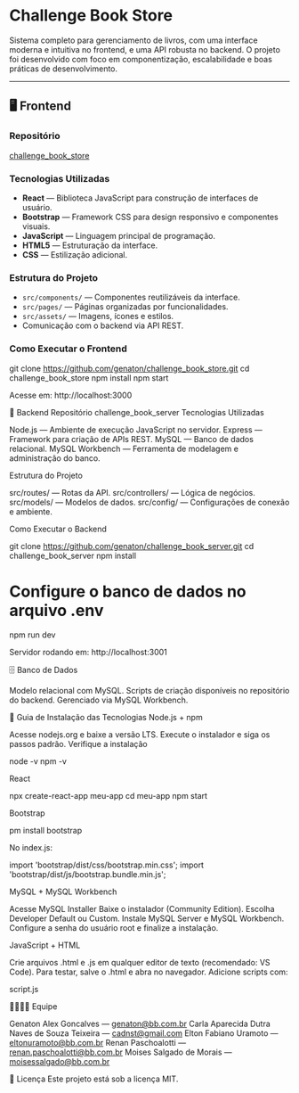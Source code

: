 
# Challenge Book Store

Sistema completo para gerenciamento de livros, com uma interface moderna e intuitiva no frontend, e uma API robusta no backend. O projeto foi desenvolvido com foco em componentização, escalabilidade e boas práticas de desenvolvimento.

---

## 🖥️ Frontend

### Repositório

[challenge_book_store](https://github.com/genaton/challenge_book_store)

### Tecnologias Utilizadas

- **React** — Biblioteca JavaScript para construção de interfaces de usuário.
- **Bootstrap** — Framework CSS para design responsivo e componentes visuais.
- **JavaScript** — Linguagem principal de programação.
- **HTML5** — Estruturação da interface.
- **CSS** — Estilização adicional.

### Estrutura do Projeto

- `src/components/` — Componentes reutilizáveis da interface.
- `src/pages/` — Páginas organizadas por funcionalidades.
- `src/assets/` — Imagens, ícones e estilos.
- Comunicação com o backend via API REST.

### Como Executar o Frontend


git clone https://github.com/genaton/challenge_book_store.git
cd challenge_book_store
npm install
npm start

Acesse em: http://localhost:3000

🔧 Backend
Repositório
challenge_book_server
Tecnologias Utilizadas

Node.js — Ambiente de execução JavaScript no servidor.
Express — Framework para criação de APIs REST.
MySQL — Banco de dados relacional.
MySQL Workbench — Ferramenta de modelagem e administração do banco.

Estrutura do Projeto

src/routes/ — Rotas da API.
src/controllers/ — Lógica de negócios.
src/models/ — Modelos de dados.
src/config/ — Configurações de conexão e ambiente.

Como Executar o Backend

git clone https://github.com/genaton/challenge_book_server.git
cd challenge_book_server
npm install
# Configure o banco de dados no arquivo .env
npm run dev

Servidor rodando em: http://localhost:3001

🗄️ Banco de Dados

Modelo relacional com MySQL.
Scripts de criação disponíveis no repositório do backend.
Gerenciado via MySQL Workbench.


🧰 Guia de Instalação das Tecnologias
Node.js + npm

Acesse nodejs.org e baixe a versão LTS.
Execute o instalador e siga os passos padrão.
Verifique a instalação


node -v
npm -v

React

npx create-react-app meu-app
cd meu-app
npm start

Bootstrap

pm install bootstrap

No index.js:

import 'bootstrap/dist/css/bootstrap.min.css';
import 'bootstrap/dist/js/bootstrap.bundle.min.js';

MySQL + MySQL Workbench

Acesse MySQL Installer
Baixe o instalador (Community Edition).
Escolha Developer Default ou Custom.
Instale MySQL Server e MySQL Workbench.
Configure a senha do usuário root e finalize a instalação.

JavaScript + HTML

Crie arquivos .html e .js em qualquer editor de texto (recomendado: VS Code).
Para testar, salve o .html e abra no navegador.
Adicione scripts com:

script.js</script>



👨‍👩‍👧‍👦 Equipe

Genaton Alex Goncalves — genaton@bb.com.br
Carla Aparecida Dutra Naves de Souza Teixeira — cadnst@gmail.com
Elton Fabiano Uramoto — eltonuramoto@bb.com.br
Renan Paschoalotti — renan.paschoalotti@bb.com.br
Moises Salgado de Morais — moisessalgado@bb.com.br

📄 Licença
Este projeto está sob a licença MIT.






